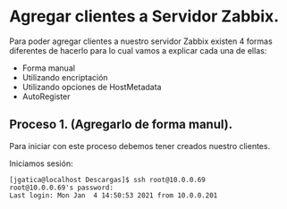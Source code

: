 # Agregar clientes a Servidor Zabbix.

Para poder agregar clientes a nuestro servidor Zabbix existen 4 formas diferentes de hacerlo para lo cual vamos a explicar cada una de ellas:

  * Forma manual
  * Utilizando encriptación
  * Utilizando opciones de HostMetadata
  * AutoRegister
  
  
## Proceso 1. (Agregarlo de forma manul).

Para iniciar con este proceso debemos tener creados nuestro clientes.

Iniciamos sesión:

    [jgatica@localhost Descargas]$ ssh root@10.0.0.69
    root@10.0.0.69's password: 
    Last login: Mon Jan  4 14:50:53 2021 from 10.0.0.201
